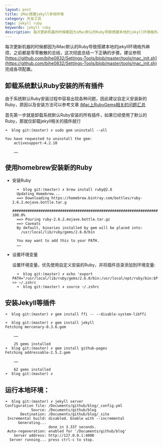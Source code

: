```yaml
---
layout: post
title: iMac搭建jekyll本地环境
category: 开发工具
tags: jekyll ruby
keywords: jekyll ruby
description: 每次更新机器的时候都因为iMac默认的Ruby导致搭建本地的jekyll环境格外麻烦，之前都是零零散散的总结，这次彻底总结一下正确的步骤
---
```


每次更新机器的时候都因为iMac默认的Ruby导致搭建本地的jekyll环境格外麻烦，之前都是零零散散的总结，这次彻底总结一下正确的步骤。建议参照[https://github.com/bihe0832/Settings-Tools/blob/master/tools/mac_init.sh](https://github.com/bihe0832/Settings-Tools/blob/master/tools/mac_init.sh) 完成各项配置。


## 卸载系统默认Ruby安装的所有插件

由于系统默认Ruby安装过程中容易出现各种问题，因此建议自定义安装新的Ruby，原因以及安装方法可以参考文章 [iMac上RubyGems相关的问题汇总](https://blog.bihe0832.com/imac_gem.html)

首先第一步就是卸载系统默认Ruby安装的所有插件，如果已经使用了默认的Ruby，那就仅卸载jekyll相关的插件就行

	➜  blog git:(master) ✗ sudo gem uninstall --all
	
	You have requested to uninstall the gem:
		activesupport-4.2.10
		
		……

## 使用homebrew安装新的Ruby

- 安装Ruby

		➜  blog git:(master) ✗ brew install ruby@2.6
		Updating Homebrew...
		==> Downloading https://homebrew.bintray.com/bottles/ruby-2.6.2.mojave.bottle.tar.g
		######################################################################## 100.0%
		==> Pouring ruby-2.6.2.mojave.bottle.tar.gz
		==> Caveats
		By default, binaries installed by gem will be placed into:
		  /usr/local/lib/ruby/gems/2.6.0/bin
		
		You may want to add this to your PATH.				
		……
		
- 设置环境变量

	设置环境变量，优先使用自定义安装的Ruby，并将插件目录添加到环境变量:

		➜  blog git:(master) ✗ echo 'export PATH="/usr/local/lib/ruby/gems/2.6.0/bin:/usr/local/opt/ruby/bin:$PATH"' >> ~/.zshrc
		➜  blog git:(master) ✗ source ~/.zshrc
		
## 安装Jekyll等插件

	➜  blog git:(master) ✗ gem install ffi -- --disable-system-libffi

	➜  blog git:(master) ✗ gem install jekyll
	Fetching mercenary-0.3.6.gem	
					
		……
		
		25 gems installed
	➜  blog git:(master) ✗ gem install github-pages
	Fetching addressable-2.5.2.gem
					
		……
		
		62 gems installed
	➜  blog git:(master) ✗
	
## 运行本地环境：

	➜  blog git:(master) ✗ jekyll server
	Configuration file: /Documents/github/blog/_config.yml
	            Source: /Documents/github/blog
	       Destination: /Documents/github/blog/_site
	 Incremental build: disabled. Enable with --incremental
	      Generating...
	                    done in 3.337 seconds.
	 Auto-regeneration: enabled for '/Documents/github/blog'
	    Server address: http://127.0.0.1:4000
	  Server running... press ctrl-c to stop.
